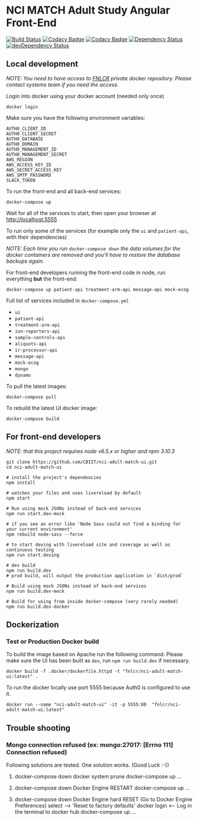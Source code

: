 # NCI MATCH Adult Study Angular Front-End

[![Build Status](https://travis-ci.org/CBIIT/nci-adult-match-ui.svg?branch=master)](https://travis-ci.org/CBIIT/nci-adult-match-ui)
[![Codacy Badge](https://api.codacy.com/project/badge/Grade/d0059ed74fc241c3adc2da283aa0b7a9)](https://www.codacy.com/app/matchbox/nci-adult-match-ui?utm_source=github.com&amp;utm_medium=referral&amp;utm_content=CBIIT/nci-adult-match-ui&amp;utm_campaign=Badge_Grade)
[![Codacy Badge](https://api.codacy.com/project/badge/Coverage/d0059ed74fc241c3adc2da283aa0b7a9)](https://www.codacy.com/app/matchbox/nci-adult-match-ui?utm_source=github.com&utm_medium=referral&utm_content=CBIIT/nci-adult-match-ui&utm_campaign=Badge_Coverage)
[![Dependency Status](https://david-dm.org/CBIIT/nci-adult-match-ui.svg)](https://david-dm.org/CBIIT/nci-adult-match-ui)
[![devDependency Status](https://david-dm.org/CBIIT/nci-adult-match-ui/dev-status.svg)](https://david-dm.org/CBIIT/nci-adult-match-ui?type=dev)

## Local development

*NOTE: You need to have access to [FNLCR](https://hub.docker.com/u/fnlcr/) private docker repository. Please contact systems team if you need the access.*

Login into docker using your docker account (needed only once)

```
docker login
```

Make sure you have the following environment variables:

    AUTH0_CLIENT_ID
    AUTH0_CLIENT_SECRET
    AUTH0_DATABASE
    AUTH0_DOMAIN
    AUTH0_MANAGEMENT_ID
    AUTH0_MANAGEMENT_SECRET
    AWS_REGION
    AWS_ACCESS_KEY_ID
    AWS_SECRET_ACCESS_KEY
    AWS_SMTP_PASSWORD
    SLACK_TOKEN

To run the front-end and all back-end services:

```
docker-compose up
```

Wait for all of the services to start, then open your browser at [http://localhost:5555](http://localhost:5555)

To run only some of the services (for example only the `ui` and `patient-api`, with their dependencies)

*NOTE: Each time you run `docker-compose down` the data volumes for the docker containers are removed and you'll have to restore the database backups again.*

For front-end developers running the front-end code in node, run everything __but__ the front-end:

```
docker-compose up patient-api treatment-arm-api message-api mock-ecog
```

Full list of services included in `docker-compose.yml`

* `ui`
* `patient-api`
* `treatment-arm-api`
* `ion-reporters-api`
* `sample-controls-api`
* `aliquots-api`
* `ir-processor-api`
* `message-api`
* `mock-ecog`
* `mongo`
* `dynamo`

To pull the latest images:

```
docker-compose pull
```

To rebuild the latest UI docker image:

```
docker-compose build
```

## For front-end developers

*NOTE: that this project requires node v6.5.x or higher and npm 3.10.3*

```
git clone https://github.com/CBIIT/nci-adult-match-ui.git
cd nci-adult-match-ui

# install the project's dependencies
npm install

# watches your files and uses livereload by default
npm start

# Run using mock JSONs instead of back-end services
npm run start.dev-mock

# if you see an error like 'Node Sass could not find a binding for your current environment'
npm rebuild node-sass --force

# to start deving with livereload site and coverage as well as continuous testing
npm run start.deving

# dev build
npm run build.dev
# prod build, will output the production application in `dist/prod`

# Build using mock JSONs instead of back-end services
npm run build.dev-mock

# Build for using from inside docker-compose (very rarely needed)
npm run build.dev-docker
```

## Dockerization

### Test or Production Docker build

To build the image based on Apache run the following command. Please make sure the UI has been built as `dev`, run `npm run build.dev` if necessary.

```
docker build -f .docker/dockerfile.httpd -t "fnlcr/nci-adult-match-ui:latest" .
```

To run the docker locally use port 5555 because Auth0 is configured to use it.

```
docker run --name "nci-adult-match-ui" -it -p 5555:80  "fnlcr/nci-adult-match-ui:latest"
```


## Trouble shooting

### Mongo connection refused  (ex: mongo:27017: [Errno 111] Connection refused)

Following solutions are tested.  One solution works. (Good Luck :-))

1. docker-compose down
   docker system prune
   docker-compose up ...

2. docker-compose down
   Docker Engine RESTART
   docker-compose up ...
   
3. docker-compose down
   Docker Engine hard RESET (Go to Docker Engine Preferences) select --> 'Reset to factory defaults'
   docker login <-- Log in the terminal to docker hub
   docker-compose up ...
